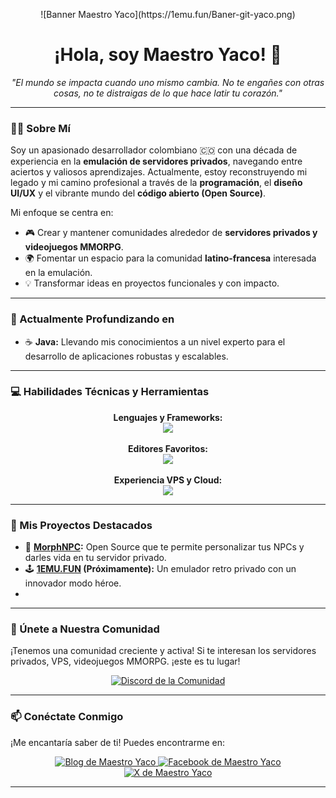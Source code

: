 <p align="center">
  <!-- OPCIONAL: Considera añadir un banner aquí. Puede ser una imagen que hayas creado. -->
  ![Banner Maestro Yaco](https://1emu.fun/Baner-git-yaco.png)
</p>

<h1 align="center">¡Hola, soy Maestro Yaco! 👋</h1>

<p align="center">
  <em>"El mundo se impacta cuando uno mismo cambia. No te engañes con otras cosas, no te distraigas de lo que hace latir tu corazón."</em>
</p>

---

### 👨‍💻 Sobre Mí

Soy un apasionado desarrollador colombiano 🇨🇴 con una década de experiencia en la **emulación de servidores privados**, navegando entre aciertos y valiosos aprendizajes. Actualmente, estoy reconstruyendo mi legado y mi camino profesional a través de la **programación**, el **diseño UI/UX** y el vibrante mundo del **código abierto (Open Source)**.

Mi enfoque se centra en:
*   🎮 Crear y mantener comunidades alrededor de **servidores privados y videojuegos MMORPG**.
*   🌍 Fomentar un espacio para la comunidad **latino-francesa** interesada en la emulación.
*   💡 Transformar ideas en proyectos funcionales y con impacto.

---

### 🌱 Actualmente Profundizando en

*   ☕ **Java:** Llevando mis conocimientos a un nivel experto para el desarrollo de aplicaciones robustas y escalables.

---

### 💻 Habilidades Técnicas y Herramientas

<p align="center">
  <strong>Lenguajes y Frameworks:</strong><br>
  <a href="https://skillicons.dev">
    <img src="https://skillicons.dev/icons?i=docker,js,css,electron,html,php,laravel,python,java,vite&theme=dark" />
    <!-- Para tema oscuro, cambia theme=light por theme=dark -->
  </a>
  <br><br>
  <strong>Editores Favoritos:</strong><br>
  <a href="https://skillicons.dev">
    <img src="https://skillicons.dev/icons?i=intellij,ide,eclipse,vscode&theme=dark" />
  </a>
  <br><br>
  <strong>Experiencia VPS y Cloud:</strong><br>
  <a href="https://skillicons.dev">
    <img src="https://skillicons.dev/icons?i=ubuntu,aws,gcp,azure&theme=dark" />
  </a>
</p>

---

### 🚀 Mis Proyectos Destacados

*   👾 **[MorphNPC](https://github.com/maestroyaco/MorphNPC):** Open Source que te permite personalizar tus NPCs y darles vida en tu servidor privado.
*   🕹️ **[1EMU.FUN](https://github.com/maestroyaco/1EMU.FUN) (Próximamente):** Un emulador retro privado con un innovador modo héroe.
*   
---

### 👥 Únete a Nuestra Comunidad

¡Tenemos una comunidad creciente y activa! Si te interesan los servidores privados, VPS, videojuegos MMORPG. ¡este es tu lugar!

<p align="center">
  <a href="https://discord.gg/yZnADDUKHx" target="_blank">
    <img src="https://img.shields.io/badge/Discord-7289DA?style=for-the-badge&logo=discord&logoColor=white" alt="Discord de la Comunidad"/>
  </a>
</p>

---

### 📫 Conéctate Conmigo

¡Me encantaría saber de ti! Puedes encontrarme en:

<p align="center">
  <a href="https://maestro-yaco.blogspot.com/" target="_blank">
    <img src="https://img.shields.io/badge/Mi_Blog-FF5722?style=for-the-badge&logo=blogger&logoColor=white" alt="Blog de Maestro Yaco"/>
  </a>
  <a href="https://www.facebook.com/MaestroYacotutoriales" target="_blank">
    <img src="https://img.shields.io/badge/Facebook-1877F2?style=for-the-badge&logo=facebook&logoColor=white" alt="Facebook de Maestro Yaco"/>
  </a>
  <a href="https://x.com/maestroyaco" target="_blank">
    <img src="https://img.shields.io/badge/X_(Twitter)-000000?style=for-the-badge&logo=x&logoColor=white" alt="X de Maestro Yaco"/>
  </a>
</p>

---
